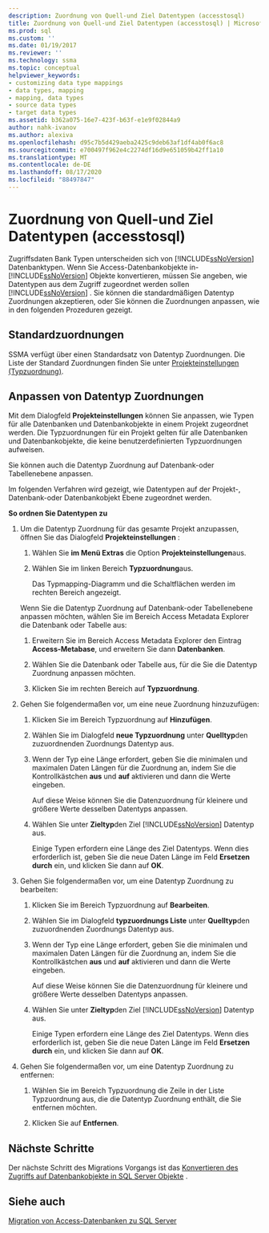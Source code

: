 ```yaml
---
description: Zuordnung von Quell-und Ziel Datentypen (accesstosql)
title: Zuordnung von Quell-und Ziel Datentypen (accesstosql) | Microsoft-Dokumentation
ms.prod: sql
ms.custom: ''
ms.date: 01/19/2017
ms.reviewer: ''
ms.technology: ssma
ms.topic: conceptual
helpviewer_keywords:
- customizing data type mappings
- data types, mapping
- mapping, data types
- source data types
- target data types
ms.assetid: b362a075-16e7-423f-b63f-e1e9f02844a9
author: nahk-ivanov
ms.author: alexiva
ms.openlocfilehash: d95c7b5d429aeba2425c9deb63af1df4ab0f6ac8
ms.sourcegitcommit: e700497f962e4c2274df16d9e651059b42ff1a10
ms.translationtype: MT
ms.contentlocale: de-DE
ms.lasthandoff: 08/17/2020
ms.locfileid: "88497847"
---
```

# <a name="mapping-source-and-target-data-types-accesstosql"></a>Zuordnung von Quell-und Ziel Datentypen (accesstosql)
Zugriffsdaten Bank Typen unterscheiden sich von [!INCLUDE[ssNoVersion](../../includes/ssnoversion-md.md)] Datenbanktypen. Wenn Sie Access-Datenbankobjekte in- [!INCLUDE[ssNoVersion](../../includes/ssnoversion-md.md)] Objekte konvertieren, müssen Sie angeben, wie Datentypen aus dem Zugriff zugeordnet werden sollen [!INCLUDE[ssNoVersion](../../includes/ssnoversion-md.md)] . Sie können die standardmäßigen Datentyp Zuordnungen akzeptieren, oder Sie können die Zuordnungen anpassen, wie in den folgenden Prozeduren gezeigt.  
  
## <a name="default-mappings"></a>Standardzuordnungen  
SSMA verfügt über einen Standardsatz von Datentyp Zuordnungen. Die Liste der Standard Zuordnungen finden Sie unter [Projekteinstellungen (Typzuordnung)](https://msdn.microsoft.com/b87b9683-abed-4677-8c50-18bdba704655).  
  
## <a name="customizing-data-type-mappings"></a>Anpassen von Datentyp Zuordnungen  
Mit dem Dialogfeld **Projekteinstellungen** können Sie anpassen, wie Typen für alle Datenbanken und Datenbankobjekte in einem Projekt zugeordnet werden. Die Typzuordnungen für ein Projekt gelten für alle Datenbanken und Datenbankobjekte, die keine benutzerdefinierten Typzuordnungen aufweisen.  
  
Sie können auch die Datentyp Zuordnung auf Datenbank-oder Tabellenebene anpassen.  
  
Im folgenden Verfahren wird gezeigt, wie Datentypen auf der Projekt-, Datenbank-oder Datenbankobjekt Ebene zugeordnet werden.  
  
**So ordnen Sie Datentypen zu**  
  
1.  Um die Datentyp Zuordnung für das gesamte Projekt anzupassen, öffnen Sie das Dialogfeld **Projekteinstellungen** :  
  
    1.  Wählen Sie **im Menü Extras** die Option **Projekteinstellungen**aus.  
  
    2.  Wählen Sie im linken Bereich **Typzuordnung**aus.  
  
        Das Typmapping-Diagramm und die Schaltflächen werden im rechten Bereich angezeigt.  
  
    Wenn Sie die Datentyp Zuordnung auf Datenbank-oder Tabellenebene anpassen möchten, wählen Sie im Bereich Access Metadata Explorer die Datenbank oder Tabelle aus:  
  
    1.  Erweitern Sie im Bereich Access Metadata Explorer den Eintrag **Access-Metabase**, und erweitern Sie dann **Datenbanken**.  
  
    2.  Wählen Sie die Datenbank oder Tabelle aus, für die Sie die Datentyp Zuordnung anpassen möchten.  
  
    3.  Klicken Sie im rechten Bereich auf **Typzuordnung**.  
  
2.  Gehen Sie folgendermaßen vor, um eine neue Zuordnung hinzuzufügen:  
  
    1.  Klicken Sie im Bereich Typzuordnung auf **Hinzufügen**.  
  
    2.  Wählen Sie im Dialogfeld **neue Typzuordnung** unter **Quelltyp**den zuzuordnenden Zuordnungs Datentyp aus.  
  
    3.  Wenn der Typ eine Länge erfordert, geben Sie die minimalen und maximalen Daten Längen für die Zuordnung an, indem Sie die Kontrollkästchen **aus** und **auf** aktivieren und dann die Werte eingeben.  
  
        Auf diese Weise können Sie die Datenzuordnung für kleinere und größere Werte desselben Datentyps anpassen.  
  
    4.  Wählen Sie unter **Zieltyp**den Ziel [!INCLUDE[ssNoVersion](../../includes/ssnoversion-md.md)] Datentyp aus.  
  
        Einige Typen erfordern eine Länge des Ziel Datentyps. Wenn dies erforderlich ist, geben Sie die neue Daten Länge im Feld **Ersetzen durch** ein, und klicken Sie dann auf **OK**.  
  
3.  Gehen Sie folgendermaßen vor, um eine Datentyp Zuordnung zu bearbeiten:  
  
    1.  Klicken Sie im Bereich Typzuordnung auf **Bearbeiten**.  
  
    2.  Wählen Sie im Dialogfeld **typzuordnungs Liste** unter **Quelltyp**den zuzuordnenden Zuordnungs Datentyp aus.  
  
    3.  Wenn der Typ eine Länge erfordert, geben Sie die minimalen und maximalen Daten Längen für die Zuordnung an, indem Sie die Kontrollkästchen **aus** und **auf** aktivieren und dann die Werte eingeben.  
  
        Auf diese Weise können Sie die Datenzuordnung für kleinere und größere Werte desselben Datentyps anpassen.  
  
    4.  Wählen Sie unter **Zieltyp**den Ziel [!INCLUDE[ssNoVersion](../../includes/ssnoversion-md.md)] Datentyp aus.  
  
        Einige Typen erfordern eine Länge des Ziel Datentyps. Wenn dies erforderlich ist, geben Sie die neue Daten Länge im Feld **Ersetzen durch** ein, und klicken Sie dann auf **OK**.  
  
4.  Gehen Sie folgendermaßen vor, um eine Datentyp Zuordnung zu entfernen:  
  
    1.  Wählen Sie im Bereich Typzuordnung die Zeile in der Liste Typzuordnung aus, die die Datentyp Zuordnung enthält, die Sie entfernen möchten.  
  
    2.  Klicken Sie auf **Entfernen**.  
  
## <a name="next-steps"></a>Nächste Schritte  
Der nächste Schritt des Migrations Vorgangs ist das [Konvertieren des Zugriffs auf Datenbankobjekte in SQL Server Objekte](converting-access-database-objects-accesstosql.md) .  
  
## <a name="see-also"></a>Siehe auch  
[Migration von Access-Datenbanken zu SQL Server](migrating-access-databases-to-sql-server-azure-sql-db-accesstosql.md)  
  
